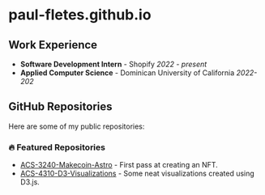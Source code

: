 # paul-fletes.github.io

## Work Experience
- **Software Development Intern** - Shopify *2022 - present*
- **Applied Computer Science** - Dominican University of California *2022-202*

## GitHub Repositories
Here are some of my public repositories:

### 🔥 Featured Repositories
- [ACS-3240-Makecoin-Astro](https://github.com/paul-fletes/ACS-3240-Makecoin-Astro) - First pass at creating an NFT.
- [ACS-4310-D3-Visualizations](https://github.com/paul-fletes/ACS-4310-D3-Visualizations/tree/main) - Some neat visualizations created using D3.js.
